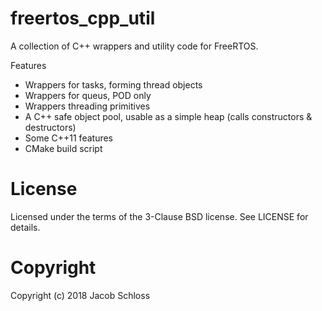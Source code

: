 # freertos_cpp_util

A collection of C++ wrappers and utility code for FreeRTOS.

Features
 * Wrappers for tasks, forming thread objects
 * Wrappers for queus, POD only
 * Wrappers threading primitives
 * A C++ safe object pool, usable as a simple heap (calls constructors & destructors)
 * Some C++11 features
 * CMake build script

# License

Licensed under the terms of the 3-Clause BSD license. See LICENSE for details.

# Copyright

Copyright (c) 2018 Jacob Schloss